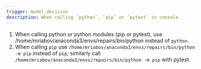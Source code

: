 ```yaml
---
trigger: model_decision
description: When calling `python`, `pip` or `pytest` in console
---
```


1. When calling python or python modules (pip or pytest), use /home/mriabov/anaconda3/envs/repairs/bin/python instead of `python`.
2. When calling `pip` use `/home/mriabov/anaconda3/envs/repairs/bin/python -m pip` instead of `pip`; similarly call `/home/mriabov/anaconda3/envs/repairs/bin/python -m pip` with pytest.
